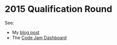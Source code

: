 # 2015 Qualification Round #

See:

   - My [blog post](http://matthewdaws.github.io/qualification15.html)
   - The [Code Jam Dashboard](https://code.google.com/codejam/contest/6224486/dashboard)